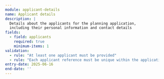 ```yaml
---
module: applicant-details
name: Applicant details
description: |
  Details about the applicants for the planning application,
  including their personal information and contact details
fields:
  - field: applicants
    required: true
    minimum-items: 1
validation:
  - rule: "At least one applicant must be provided"
  - rule: "Each applicant reference must be unique within the application"
entry-date: 2025-06-16
end-date: ''
---
```

